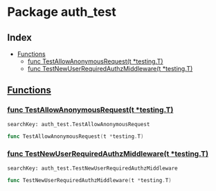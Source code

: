 # Package auth_test

## Index

* [Functions](#func)
    * [func TestAllowAnonymousRequest(t *testing.T)](#TestAllowAnonymousRequest)
    * [func TestNewUserRequiredAuthzMiddleware(t *testing.T)](#TestNewUserRequiredAuthzMiddleware)


## <a id="func" href="#func">Functions</a>

### <a id="TestAllowAnonymousRequest" href="#TestAllowAnonymousRequest">func TestAllowAnonymousRequest(t *testing.T)</a>

```
searchKey: auth_test.TestAllowAnonymousRequest
```

```Go
func TestAllowAnonymousRequest(t *testing.T)
```

### <a id="TestNewUserRequiredAuthzMiddleware" href="#TestNewUserRequiredAuthzMiddleware">func TestNewUserRequiredAuthzMiddleware(t *testing.T)</a>

```
searchKey: auth_test.TestNewUserRequiredAuthzMiddleware
```

```Go
func TestNewUserRequiredAuthzMiddleware(t *testing.T)
```

